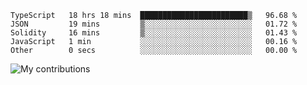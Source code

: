 <!--START_SECTION:waka-->

```text
TypeScript   18 hrs 18 mins  ████████████████████████▒   96.68 %
JSON         19 mins         ▒░░░░░░░░░░░░░░░░░░░░░░░░   01.72 %
Solidity     16 mins         ▒░░░░░░░░░░░░░░░░░░░░░░░░   01.43 %
JavaScript   1 min           ░░░░░░░░░░░░░░░░░░░░░░░░░   00.16 %
Other        0 secs          ░░░░░░░░░░░░░░░░░░░░░░░░░   00.00 %
```

<!--END_SECTION:waka-->
<img src="https://github-readme-streak-stats.herokuapp.com/?user=pahas&theme=white" alt="My contributions" />
